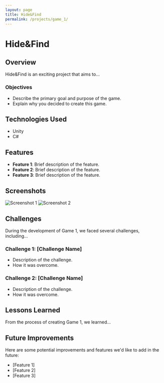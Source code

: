 ```yaml
---
layout: page
title: Hide&Find
permalink: /projects/game_1/
---
```


# Hide&Find

## Overview

Hide&Find is an exciting project that aims to...

### Objectives

- Describe the primary goal and purpose of the game.
- Explain why you decided to create this game.

## Technologies Used

- Unity
- C#

## Features

- **Feature 1**: Brief description of the feature.
- **Feature 2**: Brief description of the feature.
- **Feature 3**: Brief description of the feature.

## Screenshots

![Screenshot 1](URL-to-screenshot-1.png)
![Screenshot 2](URL-to-screenshot-2.png)

## Challenges

During the development of Game 1, we faced several challenges, including...

### Challenge 1: [Challenge Name]

- Description of the challenge.
- How it was overcome.

### Challenge 2: [Challenge Name]

- Description of the challenge.
- How it was overcome.

## Lessons Learned

From the process of creating Game 1, we learned...

## Future Improvements

Here are some potential improvements and features we'd like to add in the future:

- [Feature 1]
- [Feature 2]
- [Feature 3]

<!-- ## Credits

- **Developer**: [Ilkka Eskola, Miqueas Orellana]
- **Artist**: [Mirva Tulonen, Janne Hämäläinen]
- **Sound Designer**: [Janne Hämäläinen]

## Links

- [Hide&Find](#)
- [GitHub Repository](#) -->
